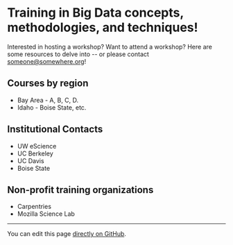 # Training in Big Data concepts, methodologies, and techniques!

Interested in hosting a workshop? Want to attend a workshop?  Here are some
resources to delve into -- or please contact
someone@somewhere.org!

## Courses by region

* Bay Area - A, B, C, D.
* Idaho - Boise State, etc.

## Institutional Contacts

* UW eScience
* UC Berkeley
* UC Davis
* Boise State

## Non-profit training organizations

* Carpentries
* Mozilla Science Lab

---

You can edit this page [directly on GitHub](https://github.com/WestBigDataHub/community/blob/master/training-information.md).
